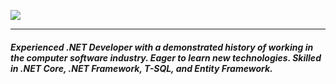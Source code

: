  <a href="https://github.com/DenverCoder1/readme-typing-svg"><img src="https://readme-typing-svg.herokuapp.com?lines=Hello+👋;Welcome+To+My+<Code/>+World!;I+am+Nijat+MARDANOV&center=true&height=50&size=30"></a>
 <hr>

<h5>Experienced .NET Developer with a demonstrated history of working in the computer software industry. Eager to learn new technologies. Skilled in .NET Core, .NET Framework, T-SQL, and Entity Framework. </h4>

<!--  <img src="https://media.giphy.com/media/hvRJCLFzcasrR4ia7z/giphy.gif" width="35"> -->
